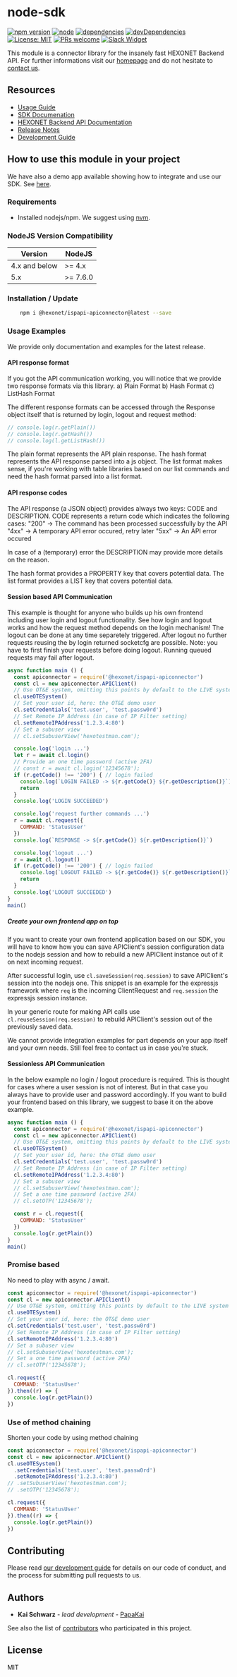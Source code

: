 # node-sdk

[![npm version](https://img.shields.io/npm/v/@hexonet/ispapi-apiconnector.svg?style=flat)](https://www.npmjs.com/package/@hexonet/ispapi-apiconnector)
[![node](https://img.shields.io/node/v/@hexonet/ispapi-apiconnector.svg)](https://www.npmjs.com/package/@hexonet/ispapi-apiconnector)
[![dependencies](https://david-dm.org/@hexonet/ispapi-apiconnector.svg)](https://david-dm.org/@hexonet/ispapi-apiconnector)
[![devDependencies](https://david-dm.org/@hexonet/ispapi-apiconnector/dev-status.svg)](https://david-dm.org/@hexonet/ispapi-apiconnector#info=devDependencies)
[![License: MIT](https://img.shields.io/badge/License-MIT-blue.svg)](https://opensource.org/licenses/MIT)
[![PRs welcome](https://img.shields.io/badge/PRs-welcome-brightgreen.svg)](https://github.com/hexonet/node-sdk/blob/master/CONTRIBUTING.md)
[![Slack Widget](https://camo.githubusercontent.com/984828c0b020357921853f59eaaa65aaee755542/68747470733a2f2f73332e65752d63656e7472616c2d312e616d617a6f6e6177732e636f6d2f6e6774756e612f6a6f696e2d75732d6f6e2d736c61636b2e706e67)](https://hexonet-sdk.slack.com/messages/CBFDZ6G3W)

This module is a connector library for the insanely fast HEXONET Backend API. For further informations visit our [homepage](https://www.hexonet.net) and do not hesitate to [contact us](https://www.hexonet.net/contact).

## Resources

* [Usage Guide](https://github.com/hexonet/node-sdk/blob/master/README.md#how-to-use-this-module-in-your-project)
* [SDK Documenation](http://rawgit.com/hexonet/node-sdk/master/docs/index.html)
* [HEXONET Backend API Documentation](https://github.com/hexonet/hexonet-api-documentation/tree/master/API)
* [Release Notes](https://github.com/hexonet/node-sdk/releases)
* [Development Guide](https://github.com/hexonet/node-sdk/wiki/Development-Guide)

## How to use this module in your project

We have also a demo app available showing how to integrate and use our SDK. See [here](https://github.com/hexonet/node-sdk-demo).

### Requirements

* Installed nodejs/npm. We suggest using [nvm](https://github.com/creationix/nvm).

### NodeJS Version Compatibility

| Version | NodeJS |
| ------- | ------ |
| 4.x and below | >= 4.x |
| 5.x     |  >= 7.6.0 |

### Installation / Update

```bash
    npm i @hexonet/ispapi-apiconnector@latest --save
```

### Usage Examples

We provide only documentation and examples for the latest release.

#### API response format

If you got the API communication working, you will notice that we provide two response formats via this library.
a) Plain Format
b) Hash Format
c) ListHash Format

The different response formats can be accessed through the Response object itself that is returned by login, logout and request method:

```js
// console.log(r.getPlain())
// console.log(r.getHash())
// console.log(l.getListHash())
```

The plain format represents the API plain response.
The hash format represents the API response parsed into a js object.
The list format makes sense, if you're working with table libraries based on our list commands and need the hash format parsed into a list format.

#### API response codes

The API response (a JSON object) provides always two keys: CODE and DESCRIPTION.
CODE represents a return code which indicates the following cases:
"200" -> The command has been processed successfully by the API
"4xx" -> A temporary API error occured, retry later
"5xx" -> An API error occured

In case of a (temporary) error the DESCRIPTION may provide more details on the reason.

The hash format provides a PROPERTY key that covers potential data.
The list format provides a LIST key that covers potential data.

#### Session based API Communication

This example is thought for anyone who builds up his own frontend including user login and logout functionality.
See how login and logout works and how the request method depends on the login mechanism!
The logout can be done at any time separetely triggered. After logout no further requests reusing the by login returned socketcfg are possible.
Note: you have to first finish your requests before doing logout. Running queued requests may fail after logout.

```js
async function main () {
  const apiconnector = require('@hexonet/ispapi-apiconnector')
  const cl = new apiconnector.APIClient()
  // Use OT&E system, omitting this points by default to the LIVE system
  cl.useOTESystem()
  // Set your user id, here: the OT&E demo user
  cl.setCredentials('test.user', 'test.passw0rd')
  // Set Remote IP Address (in case of IP Filter setting)
  cl.setRemoteIPAddress('1.2.3.4:80')
  // Set a subuser view
  // cl.setSubuserView('hexotestman.com');

  console.log('login ...')
  let r = await cl.login()
  // Provide an one time password (active 2FA)
  // const r = await cl.login('12345678');
  if (r.getCode() !== '200') { // login failed
    console.log(`LOGIN FAILED -> ${r.getCode()} ${r.getDescription()}`)
    return
  }
  console.log('LOGIN SUCCEEDED')

  console.log('request further commands ...')
  r = await cl.request({
    COMMAND: 'StatusUser'
  })
  console.log(`RESPONSE -> ${r.getCode()} ${r.getDescription()}`)

  console.log('logout ...')
  r = await cl.logout()
  if (r.getCode() !== '200') { // login failed
    console.log(`LOGOUT FAILED -> ${r.getCode()} ${r.getDescription()}`)
    return
  }
  console.log('LOGOUT SUCCEEDED')
}
main()
```

##### Create your own frontend app on top

If you want to create your own frontend application based on our SDK, you will have to know how you can
save APIClient's session configuration data to the nodejs session and how to rebuild a new APIClient
instance out of it on next incoming request.

After successful login, use `cl.saveSession(req.session)` to save APIClient's session into the nodejs one.
This snippet is an example for the expressjs framework where `req` is the incoming ClientRequest and
`req.session` the expressjs session instance.

In your generic route for making API calls use `cl.reuseSession(req.session)` to rebuild APIClient's session
out of the previously saved data.

We cannot provide integration examples for part depends on your app itself and your own needs.
Still feel free to contact us in case you're stuck.

#### Sessionless API Communication

In the below example no login / logout procedure is required.
This is thought for cases where a user session is not of interest.
But in that case you always have to provide user and password accordingly.
If you want to build your frontend based on this library, we suggest to base it on the above example.

```js
async function main () {
  const apiconnector = require('@hexonet/ispapi-apiconnector')
  const cl = new apiconnector.APIClient()
  // Use OT&E system, omitting this points by default to the LIVE system
  cl.useOTESystem()
  // Set your user id, here: the OT&E demo user
  cl.setCredentials('test.user', 'test.passw0rd')
  // Set Remote IP Address (in case of IP Filter setting)
  cl.setRemoteIPAddress('1.2.3.4:80')
  // Set a subuser view
  // cl.setSubuserView('hexotestman.com');
  // Set a one time password (active 2FA)
  // cl.setOTP('12345678');

  const r = cl.request({
    COMMAND: 'StatusUser'
  })
  console.log(r.getPlain())
}
main()
```

### Promise based

No need to play with async / await.

```js
const apiconnector = require('@hexonet/ispapi-apiconnector')
const cl = new apiconnector.APIClient()
// Use OT&E system, omitting this points by default to the LIVE system
cl.useOTESystem()
// Set your user id, here: the OT&E demo user
cl.setCredentials('test.user', 'test.passw0rd')
// Set Remote IP Address (in case of IP Filter setting)
cl.setRemoteIPAddress('1.2.3.4:80')
// Set a subuser view
// cl.setSubuserView('hexotestman.com');
// Set a one time password (active 2FA)
// cl.setOTP('12345678');

cl.request({
  COMMAND: 'StatusUser'
}).then((r) => {
  console.log(r.getPlain())
})
```

### Use of method chaining

Shorten your code by using method chaining

```js
const apiconnector = require('@hexonet/ispapi-apiconnector')
const cl = new apiconnector.APIClient()
cl.useOTESystem()
  .setCredentials('test.user', 'test.passw0rd')
  .setRemoteIPAddress('1.2.3.4:80')
// .setSubuserView('hexotestman.com');
// .setOTP('12345678');

cl.request({
  COMMAND: 'StatusUser'
}).then((r) => {
  console.log(r.getPlain())
})
```

## Contributing

Please read [our development guide](https://github.com/hexonet/node-sdk/wiki/Development-Guide) for details on our code of conduct, and the process for submitting pull requests to us.

## Authors

* **Kai Schwarz** - *lead development* - [PapaKai](https://github.com/papakai)

See also the list of [contributors](https://github.com/hexonet/node-sdk/graphs/contributors) who participated in this project.

## License

MIT
